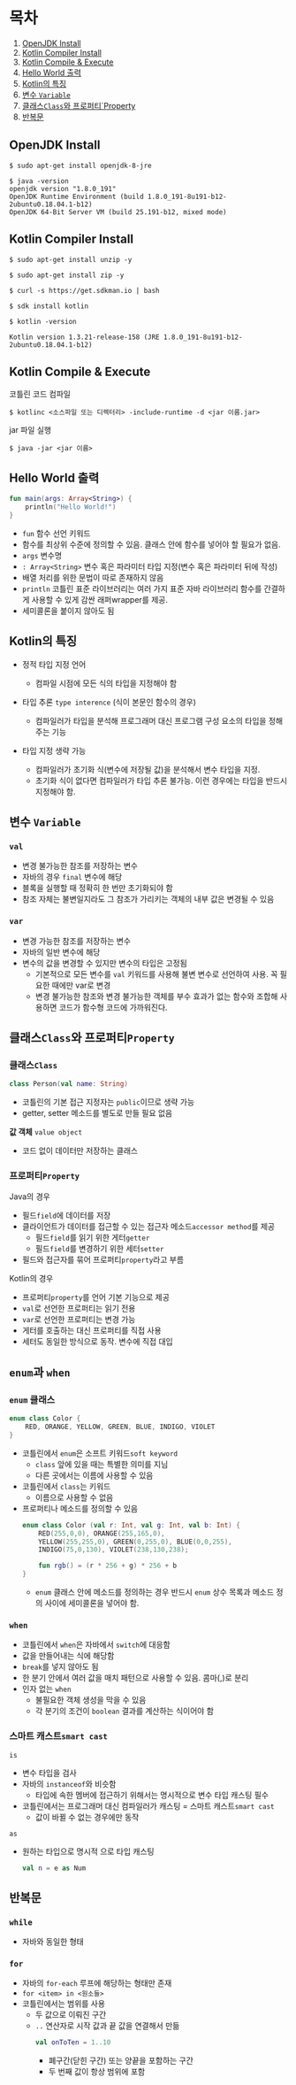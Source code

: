 
# 목차

1. [OpenJDK Install](#openjdk-install)
2. [Kotlin Compiler Install](#kotlin-compiler-install)
3. [Kotlin Compile & Execute](#kotlin-compile--execute)
4. [Hello World 출력](#hello-world-출력)
5. [Kotlin의 특징](#kotlin의-특징)
6. [변수 `Variable`](#변수-variable)
7. [클래스`Class`와 프로퍼티`Property](#클래스class와-프로퍼티property)
8. [반복문](#반복문)
  

## OpenJDK Install

```shell
$ sudo apt-get install openjdk-8-jre
```

  

```shell
$ java -version
openjdk version "1.8.0_191"
OpenJDK Runtime Environment (build 1.8.0_191-8u191-b12-2ubuntu0.18.04.1-b12)
OpenJDK 64-Bit Server VM (build 25.191-b12, mixed mode)
```

  

## Kotlin Compiler Install

```shell
$ sudo apt-get install unzip -y
```

```shell
$ sudo apt-get install zip -y
```

```shell
$ curl -s https://get.sdkman.io | bash
```

```shell
$ sdk install kotlin
```
```shell
$ kotlin -version

Kotlin version 1.3.21-release-158 (JRE 1.8.0_191-8u191-b12-2ubuntu0.18.04.1-b12)
```

  

## Kotlin Compile &amp; Execute

코틀린 코드 컴파일

```shell
$ kotlinc <소스파일 또는 디렉터리> -include-runtime -d <jar 이름.jar>
```

jar 파일 실행

```shell
$ java -jar <jar 이름>
```

  

## Hello World 출력

```kotlin
fun main(args: Array<String>) {
    println("Hello World!")
}
```

  

-  `fun` 함수 선언 키워드
- 함수를 최상위 수준에 정의할 수 있음. 클래스 안에 함수를 넣어야 할 필요가 없음.
-  `args` 변수명
-  `: Array<String>` 변수 혹은 파라미터 타입 지정(변수 혹은 파라미터 뒤에 작성)
- 배열 처리를 위한 문법이 따로 존재하지 않음
-  `println` 코틀린 표준 라이브러리는 여러 가지 표준 자바 라이브러리 함수를 간결하게 사용할 수 있게 감싼 래퍼wrapper를 제공.
- 세미콜론을 붙이지 않아도 됨

  

## Kotlin의 특징

- 정적 타입 지정 언어

    - 컴파일 시점에 모든 식의 타입을 지정해야 함
- 타입 추론 `type interence` (식이 본문인 함수의 경우)
    - 컴파일러가 타입을 분석해 프로그래머 대신 프로그램 구성 요소의 타입을 정해주는 기능
- 타입 지정 생략 가능
    - 컴파일러가 초기화 식(변수에 저장될 값)을 분석해서 변수 타입을 지정.
    - 초기화 식이 없다면 컴파일러가 타입 추론 불가능. 이런 경우에는 타입을 반드시 지정해야 함.

  

## 변수 `Variable`

### `val`
- 변경 불가능한 참조를 저장하는 변수
- 자바의 경우 `final` 변수에 해당
- 블록을 실행할 때 정확히 한 번만 초기화되야 함
- 참조 자체는 불변일지라도 그 참조가 가리키는 객체의 내부 값은 변경될 수 있음

### `var`

- 변경 가능한 참조를 저장하는 변수
- 자바의 일반 변수에 해당
- 변수의 값을 변경할 수 있지만 변수의 타입은 고정됨
    - 기본적으로 모든 변수를 `val` 키워드를 사용해 불변 변수로 선언하여 사용. 꼭 필요한 때에만 var로 변경  
    - 변경 불가능한 참조와 변경 불가능한 객체를 부수 효과가 없는 함수와 조합해 사용하면 코드가 함수형 코드에 가까워진다.

## 클래스`Class`와 프로퍼티`Property`
### 클래스`Class`
```kotlin
class Person(val name: String)
```
- 코틀린의 기본 접근 지정자는 `public`이므로 생략 가능  
- getter, setter 메소드를 별도로 만들 필요 없음

**값 객체** `value object`
- 코드 없이 데이터만 저장하는 클래스

### 프로퍼티`Property`
Java의 경우
- 필드`field`에 데이터를 저장
- 클라이언트가 데이터를 접근할 수 있는 접근자 메소드`accessor method`를 제공
    - 필드`field`를 읽기 위한 게터`getter`
    - 필드`field`를 변경하기 위한 세터`setter`
- 필드와 접근자를 묶어 프로퍼티`property`라고 부름

Kotlin의 경우
- 프로퍼티`property`를 언어 기본 기능으로 제공
- `val`로 선언한 프로퍼티는 읽기 전용
- `var`로 선언한 프로퍼티는 변경 가능
- 게터를 호출하는 대신 프로퍼티를 직접 사용
- 세터도 동일한 방식으로 동작. 변수에 직접 대입


## `enum`과 `when`

### `enum` 클래스
```kotlin
enum class Color {
    RED, ORANGE, YELLOW, GREEN, BLUE, INDIGO, VIOLET
}
```
- 코틀린에서 `enum`은 소프트 키워드`soft keyword`
    - `class` 앞에 있을 때는 특별한 의미를 지님
    - 다른 곳에서는 이름에 사용할 수 있음
- 코틀린에서 `class`는 키워드
    - 이름으로 사용할 수 없음
- 프로퍼티나 메소드를 정의할 수 있음
    ```kotlin
    enum class Color (val r: Int, val g: Int, val b: Int) {
        RED(255,0,0), ORANGE(255,165,0),
        YELLOW(255,255,0), GREEN(0,255,0), BLUE(0,0,255),
        INDIGO(75,0,130), VIOLET(238,130,238);

        fun rgb() = (r * 256 + g) * 256 + b
    }
    ```
    - `enum` 클래스 안에 메소드를 정의하는 경우 반드시 `enum` 상수 목록과 메소드 정의 사이에 세미콜론을 넣어야 함.

### `when`
- 코틀린에서 `when`은 자바에서 `switch`에 대응함
- 값을 만들어내는 식에 해당함
- `break`를 넣지 않아도 됨
- 한 분기 안에서 여러 값을 매치 패턴으로 사용할 수 있음. 콤마(,)로 분리
- 인자 없는 `when`
    - 불필요한 객체 생성을 막을 수 있음
    - 각 분기의 조건이 `boolean` 결과를 계산하는 식이어야 함
    
### 스마트 캐스트`smart cast`    
`is`
- 변수 타입을 검사
- 자바의 `instanceof`와 비슷함
    - 타입에 속한 멤버에 접근하기 위해서는 명시적으로 변수 타입 캐스팅 필수
- 코틀린에서는 프로그래머 대신 컴파일러가 캐스팅 = 스마트 캐스트`smart cast`
    - 값이 바뀔 수 없는 경우에만 동작

`as`
- 원하는 타입으로 명시적 으로 타입 캐스팅
    ```kotlin
    val n = e as Num
    ```

## 반복문
### `while`
- 자바와 동일한 형태
### `for`
- 자바의 `for-each` 루프에 해당하는 형태만 존재
- `for <item> in <원소들>`
- 코틀린에서는 범위를 사용
    - 두 값으로 이뤄진 구간
    - `..` 연산자로 시작 값과 끝 값을 연결해서 만듦
        ```kotlin
        val onToTen = 1..10
        ```
        - 폐구간(닫힌 구간) 또는 양끝을 포함하는 구간
        - 두 번째 값이 항상 범위에 포함
